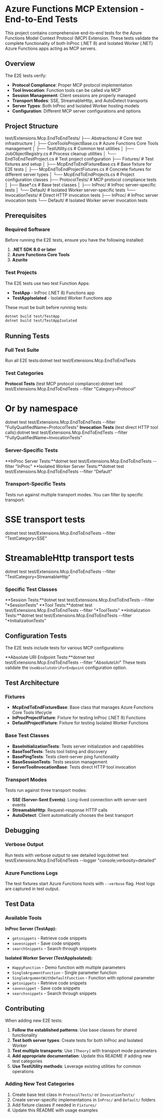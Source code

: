 # Azure Functions MCP Extension - End-to-End Tests

This project contains comprehensive end-to-end tests for the Azure Functions Model Context Protocol (MCP) Extension. These tests validate the complete functionality of both InProc (.NET 8) and Isolated Worker (.NET) Azure Functions apps acting as MCP servers.

## Overview

The E2E tests verify:
- **Protocol Compliance**: Proper MCP protocol implementation
- **Tool Invocation**: Function tools can be called via MCP
- **Session Management**: Client sessions are properly managed
- **Transport Modes**: SSE, StreamableHttp, and AutoDetect transports
- **Server Types**: Both InProc and Isolated Worker hosting models
- **Configuration**: Different MCP server configurations and options

## Project Structure
test/Extensions.Mcp.EndToEndTests/
├── Abstractions/                    # Core test infrastructure
│   ├── CoreToolsProjectBase.cs     # Azure Functions Core Tools management
│   ├── TestUtility.cs               # Common test utilities
│   ├── JobObjectRegistry.cs         # Process cleanup utilities
│   └── EndToEndTestProject.cs       # Test project configuration
├── Fixtures/                        # Test fixtures and setup
│   ├── McpEndToEndFixtureBase.cs    # Base fixture for E2E tests
│   ├── McpEndToEndProjectFixtures.cs # Concrete fixtures for different server types
│   └── McpEndToEndProjects.cs       # Project configuration classes
├── ProtocolTests/                   # MCP protocol compliance tests
│   ├── Base*.cs                     # Base test classes
│   ├── InProc/                      # InProc server-specific tests
│   └── Default/                     # Isolated Worker server-specific tests
└── InvocationTests/                 # Direct HTTP invocation tests
    ├── InProc/                      # InProc server invocation tests
    └── Default/                     # Isolated Worker server invocation tests
## Prerequisites

### Required Software

Before running the E2E tests, ensure you have the following installed:

1. **.NET SDK 8.0 or later**
2. **Azure Functions Core Tools**
3. **Azurite**

### Test Projects

The E2E tests use two test Function Apps:
- **TestApp** - InProc (.NET 8) Functions app
- **TestAppIsolated** - Isolated Worker Functions app

These must be built before running tests:
```bash
dotnet build test/TestApp
dotnet build test/TestAppIsolated
```

## Running Tests

### Full Test Suite

Run all E2E tests:dotnet test test/Extensions.Mcp.EndToEndTests
### Test Categories

**Protocol Tests** (test MCP protocol compliance):dotnet test test/Extensions.Mcp.EndToEndTests --filter "Category=Protocol"
# Or by namespace
dotnet test test/Extensions.Mcp.EndToEndTests --filter "FullyQualifiedName~ProtocolTests"
**Invocation Tests** (test direct HTTP tool calls):dotnet test test/Extensions.Mcp.EndToEndTests --filter "FullyQualifiedName~InvocationTests"
### Server-Specific Tests

**InProc Server Tests:**dotnet test test/Extensions.Mcp.EndToEndTests --filter "InProc"
**Isolated Worker Server Tests:**dotnet test test/Extensions.Mcp.EndToEndTests --filter "Default"
### Transport-Specific Tests

Tests run against multiple transport modes. You can filter by specific transport:
# SSE transport tests
dotnet test test/Extensions.Mcp.EndToEndTests --filter "TestCategory=SSE"

# StreamableHttp transport tests  
dotnet test test/Extensions.Mcp.EndToEndTests --filter "TestCategory=StreamableHttp"
### Specific Test Classes

**Session Tests:**dotnet test test/Extensions.Mcp.EndToEndTests --filter "*SessionTests"
**Tool Tests:**dotnet test test/Extensions.Mcp.EndToEndTests --filter "*ToolTests"
**Initialization Tests:**dotnet test test/Extensions.Mcp.EndToEndTests --filter "*InitializationTests"
## Configuration Tests

The E2E tests include tests for various MCP configurations:

**Absolute URI Endpoint Tests:**dotnet test test/Extensions.Mcp.EndToEndTests --filter "*AbsoluteUri*"
These tests validate the `UseAbsoluteUriForEndpoint` configuration option.

## Test Architecture

### Fixtures

- **McpEndToEndFixtureBase**: Base class that manages Azure Functions Core Tools lifecycle
- **InProcProjectFixture**: Fixture for testing InProc (.NET 8) Functions
- **DefaultProjectFixture**: Fixture for testing Isolated Worker Functions

### Base Test Classes

- **BaseInitializationTests**: Tests server initialization and capabilities
- **BaseToolTests**: Tests tool listing and discovery
- **BasePingTests**: Tests client-server ping functionality
- **BaseSessionTests**: Tests session management
- **ServerToolInvocationBase**: Tests direct HTTP tool invocation

### Transport Modes

Tests run against three transport modes:
- **SSE (Server-Sent Events)**: Long-lived connection with server-sent events
- **StreamableHttp**: Request-response HTTP calls
- **AutoDetect**: Client automatically chooses the best transport

## Debugging

### Verbose Output

Run tests with verbose output to see detailed logs:dotnet test test/Extensions.Mcp.EndToEndTests --logger "console;verbosity=detailed"
### Azure Functions Logs

The test fixtures start Azure Functions hosts with `--verbose` flag. Host logs are captured in test output.

## Test Data

### Available Tools

**InProc Server (TestApp):**
- `getsnippets` - Retrieve code snippets
- `savesnippet` - Save code snippets  
- `searchSnippets` - Search through snippets

**Isolated Worker Server (TestAppIsolated):**
- `HappyFunction` - Demo function with multiple parameters
- `SingleArgumentFunction` - Single parameter function
- `SingleArgumentWithDefaultFunction` - Function with optional parameter
- `getsnippets` - Retrieve code snippets
- `savesnippet` - Save code snippets
- `searchsnippets` - Search through snippets

## Contributing

When adding new E2E tests:

1. **Follow the established patterns**: Use base classes for shared functionality
2. **Test both server types**: Create tests for both InProc and Isolated Worker
3. **Test multiple transports**: Use `[Theory]` with transport mode parameters
4. **Add appropriate documentation**: Update this README if adding new test categories
5. **Use TestUtility methods**: Leverage existing utilities for common operations

### Adding New Test Categories

1. Create base test class in `ProtocolTests/` or `InvocationTests/`
2. Create server-specific implementations in `InProc/` and `Default/` folders
3. Add fixture classes if needed in `Fixtures/`
4. Update this README with usage examples
